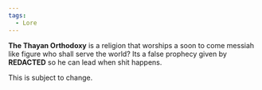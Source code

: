 ```yaml
---
tags:
  - Lore
---
```

**The Thayan Orthodoxy** is a religion that worships a soon to come messiah like figure who shall serve the world? Its a false prophecy given by **REDACTED** so he can lead when shit happens.

This is subject to change.
